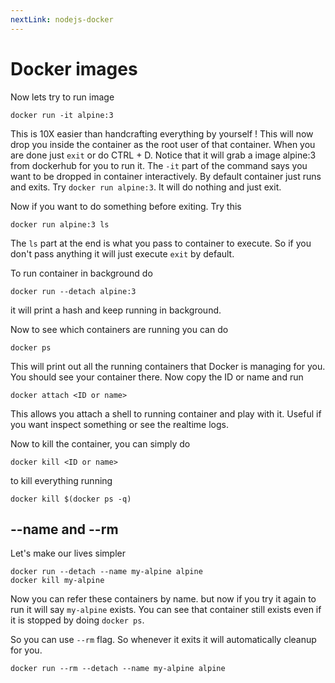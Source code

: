 ```yaml
---
nextLink: nodejs-docker
---
```


# Docker images

Now lets try to run image

```
docker run -it alpine:3
```

This is 10X easier than handcrafting everything by yourself ! This will now drop you inside the container as the root user of that container. When you are done just `exit` or do CTRL + D. Notice that it will grab a image alpine:3 from dockerhub for you to run it. The `-it` part of the command says you want to be dropped in container interactively. By default container just runs and exits. Try `docker run alpine:3`. It will do nothing and just exit.

Now if you want to do something before exiting. Try this

```
docker run alpine:3 ls
```

The `ls` part at the end is what you pass to container to execute. So if you don't pass anything it will just execute `exit` by default.

To run container in background do

```
docker run --detach alpine:3
```

it will print a hash and keep running in background.

Now to see which containers are running you can do

```
docker ps
```

This will print out all the running containers that Docker is managing for you. You should see your container there. Now copy the ID or name and run

```
docker attach <ID or name>
```

This allows you attach a shell to running container and play with it. Useful if you want inspect something or see the realtime logs.

Now to kill the container, you can simply do

```
docker kill <ID or name>
```

to kill everything running

```
docker kill $(docker ps -q)
```

## --name and --rm

Let's make our lives simpler

```
docker run --detach --name my-alpine alpine
docker kill my-alpine
```

Now you can refer these containers by name. but now if you try it again to run it will say `my-alpine` exists. You can see that container still exists even if it is stopped by doing `docker ps`.

So you can use `--rm` flag. So whenever it exits it will automatically cleanup for you.

```
docker run --rm --detach --name my-alpine alpine
```

